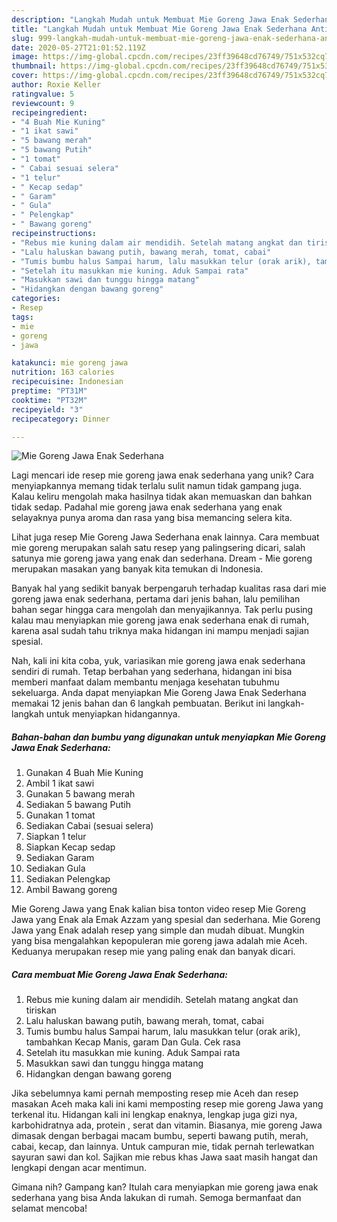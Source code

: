 ```yaml
---
description: "Langkah Mudah untuk Membuat Mie Goreng Jawa Enak Sederhana Anti Gagal"
title: "Langkah Mudah untuk Membuat Mie Goreng Jawa Enak Sederhana Anti Gagal"
slug: 999-langkah-mudah-untuk-membuat-mie-goreng-jawa-enak-sederhana-anti-gagal
date: 2020-05-27T21:01:52.119Z
image: https://img-global.cpcdn.com/recipes/23ff39648cd76749/751x532cq70/mie-goreng-jawa-enak-sederhana-foto-resep-utama.jpg
thumbnail: https://img-global.cpcdn.com/recipes/23ff39648cd76749/751x532cq70/mie-goreng-jawa-enak-sederhana-foto-resep-utama.jpg
cover: https://img-global.cpcdn.com/recipes/23ff39648cd76749/751x532cq70/mie-goreng-jawa-enak-sederhana-foto-resep-utama.jpg
author: Roxie Keller
ratingvalue: 5
reviewcount: 9
recipeingredient:
- "4 Buah Mie Kuning"
- "1 ikat sawi"
- "5 bawang merah"
- "5 bawang Putih"
- "1 tomat"
- " Cabai sesuai selera"
- "1 telur"
- " Kecap sedap"
- " Garam"
- " Gula"
- " Pelengkap"
- " Bawang goreng"
recipeinstructions:
- "Rebus mie kuning dalam air mendidih. Setelah matang angkat dan tiriskan"
- "Lalu haluskan bawang putih, bawang merah, tomat, cabai"
- "Tumis bumbu halus Sampai harum, lalu masukkan telur (orak arik), tambahkan Kecap Manis, garam Dan Gula. Cek rasa"
- "Setelah itu masukkan mie kuning. Aduk Sampai rata"
- "Masukkan sawi dan tunggu hingga matang"
- "Hidangkan dengan bawang goreng"
categories:
- Resep
tags:
- mie
- goreng
- jawa

katakunci: mie goreng jawa 
nutrition: 163 calories
recipecuisine: Indonesian
preptime: "PT31M"
cooktime: "PT32M"
recipeyield: "3"
recipecategory: Dinner

---
```



![Mie Goreng Jawa Enak Sederhana](https://img-global.cpcdn.com/recipes/23ff39648cd76749/751x532cq70/mie-goreng-jawa-enak-sederhana-foto-resep-utama.jpg)

Lagi mencari ide resep mie goreng jawa enak sederhana yang unik? Cara menyiapkannya memang tidak terlalu sulit namun tidak gampang juga. Kalau keliru mengolah maka hasilnya tidak akan memuaskan dan bahkan tidak sedap. Padahal mie goreng jawa enak sederhana yang enak selayaknya punya aroma dan rasa yang bisa memancing selera kita.

Lihat juga resep Mie Goreng Jawa Sederhana enak lainnya. Cara membuat mie goreng merupakan salah satu resep yang palingsering dicari, salah satunya mie goreng jawa yang enak dan sederhana. Dream - Mie goreng merupakan masakan yang banyak kita temukan di Indonesia.

Banyak hal yang sedikit banyak berpengaruh terhadap kualitas rasa dari mie goreng jawa enak sederhana, pertama dari jenis bahan, lalu pemilihan bahan segar hingga cara mengolah dan menyajikannya. Tak perlu pusing kalau mau menyiapkan mie goreng jawa enak sederhana enak di rumah, karena asal sudah tahu triknya maka hidangan ini mampu menjadi sajian spesial.


Nah, kali ini kita coba, yuk, variasikan mie goreng jawa enak sederhana sendiri di rumah. Tetap berbahan yang sederhana, hidangan ini bisa memberi manfaat dalam membantu menjaga kesehatan tubuhmu sekeluarga. Anda dapat menyiapkan Mie Goreng Jawa Enak Sederhana memakai 12 jenis bahan dan 6 langkah pembuatan. Berikut ini langkah-langkah untuk menyiapkan hidangannya.

<!--inarticleads1-->

##### Bahan-bahan dan bumbu yang digunakan untuk menyiapkan Mie Goreng Jawa Enak Sederhana:

1. Gunakan 4 Buah Mie Kuning
1. Ambil 1 ikat sawi
1. Gunakan 5 bawang merah
1. Sediakan 5 bawang Putih
1. Gunakan 1 tomat
1. Sediakan  Cabai (sesuai selera)
1. Siapkan 1 telur
1. Siapkan  Kecap sedap
1. Sediakan  Garam
1. Sediakan  Gula
1. Sediakan  Pelengkap
1. Ambil  Bawang goreng


Mie Goreng Jawa yang Enak kalian bisa tonton video resep Mie Goreng Jawa yang Enak ala Emak Azzam yang spesial dan sederhana. Mie Goreng Jawa yang Enak adalah resep yang simple dan mudah dibuat. Mungkin yang bisa mengalahkan kepopuleran mie goreng jawa adalah mie Aceh. Keduanya merupakan resep mie yang paling enak dan banyak dicari. 

<!--inarticleads2-->

##### Cara membuat Mie Goreng Jawa Enak Sederhana:

1. Rebus mie kuning dalam air mendidih. Setelah matang angkat dan tiriskan
1. Lalu haluskan bawang putih, bawang merah, tomat, cabai
1. Tumis bumbu halus Sampai harum, lalu masukkan telur (orak arik), tambahkan Kecap Manis, garam Dan Gula. Cek rasa
1. Setelah itu masukkan mie kuning. Aduk Sampai rata
1. Masukkan sawi dan tunggu hingga matang
1. Hidangkan dengan bawang goreng


Jika sebelumnya kami pernah memposting resep mie Aceh dan resep masakan Aceh maka kali ini kami memposting resep mie goreng Jawa yang terkenal itu. Hidangan kali ini lengkap enaknya, lengkap juga gizi nya, karbohidratnya ada, protein , serat dan vitamin. Biasanya, mie goreng Jawa dimasak dengan berbagai macam bumbu, seperti bawang putih, merah, cabai, kecap, dan lainnya. Untuk campuran mie, tidak pernah terlewatkan sayuran sawi dan kol. Sajikan mie rebus khas Jawa saat masih hangat dan lengkapi dengan acar mentimun. 

Gimana nih? Gampang kan? Itulah cara menyiapkan mie goreng jawa enak sederhana yang bisa Anda lakukan di rumah. Semoga bermanfaat dan selamat mencoba!
